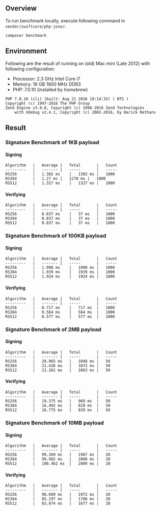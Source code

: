 ## Overview

To run benchmark locally, execute following command in `vendor/swiftcore/php-jose/`:

```
composer benchmark
```

## Environment

Following are the result of running on (old) Mac mini (Late 2012) with following configuration:

- Processor: 2.3 GHz Intel Core i7
- Memory: 16 GB 1600 MHz DDR3
- PHP: 7.0.10 (installed by *homebrew*)

```
PHP 7.0.10 (cli) (built: Aug 21 2016 19:14:33) ( NTS )
Copyright (c) 1997-2016 The PHP Group
Zend Engine v3.0.0, Copyright (c) 1998-2016 Zend Technologies
    with Xdebug v2.4.1, Copyright (c) 2002-2016, by Derick Rethans
```

## Result

### Signature Benchmark of 1KB payload

#### Signing

	Algorithm	|	Average	|	Total		|	Count
	---------	|	-------	|	-----		|	-----
	RS256		|	1.302 ms	|	1302 ms	|	1000
	RS384		|	1.27 ms	|	1270 ms	|	1000
	RS512		|	1.327 ms	|	1327 ms	|	1000


#### Verifying

	Algorithm	|	Average	|	Total		|	Count
	---------	|	-------	|	-----		|	-----
	RS256		|	0.037 ms	|	37 ms	|	1000
	RS384		|	0.037 ms	|	37 ms	|	1000
	RS512		|	0.037 ms	|	37 ms	|	1000


### Signature Benchmark of 100KB payload

#### Signing

	Algorithm	|	Average	|	Total		|	Count
	---------	|	-------	|	-----		|	-----
	RS256		|	1.998 ms	|	1998 ms	|	1000
	RS384		|	1.939 ms	|	1939 ms	|	1000
	RS512		|	1.924 ms	|	1924 ms	|	1000


#### Verifying

	Algorithm	|	Average	|	Total		|	Count
	---------	|	-------	|	-----		|	-----
	RS256		|	0.717 ms	|	717 ms	|	1000
	RS384		|	0.564 ms	|	564 ms	|	1000
	RS512		|	0.577 ms	|	577 ms	|	1000


### Signature Benchmark of 2MB payload

#### Signing

	Algorithm	|	Average	|	Total		|	Count
	---------	|	-------	|	-----		|	-----
	RS256		|	20.965 ms	|	1048 ms	|	50
	RS384		|	21.436 ms	|	1072 ms	|	50
	RS512		|	21.261 ms	|	1063 ms	|	50


#### Verifying

	Algorithm	|	Average	|	Total		|	Count
	---------	|	-------	|	-----		|	-----
	RS256		|	19.375 ms	|	969 ms	|	50
	RS384		|	16.402 ms	|	820 ms	|	50
	RS512		|	16.775 ms	|	839 ms	|	50


### Signature Benchmark of 10MB payload

#### Signing

	Algorithm	|	Average	|	Total		|	Count
	---------	|	-------	|	-----		|	-----
	RS256		|	99.369 ms	|	1987 ms	|	20
	RS384		|	99.982 ms	|	2000 ms	|	20
	RS512		|	100.462 ms	|	2009 ms	|	20


#### Verifying

	Algorithm	|	Average	|	Total		|	Count
	---------	|	-------	|	-----		|	-----
	RS256		|	98.609 ms	|	1972 ms	|	20
	RS384		|	85.297 ms	|	1706 ms	|	20
	RS512		|	83.874 ms	|	1677 ms	|	20





